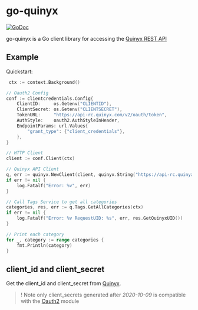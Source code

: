 # go-quinyx
[![GoDoc](https://godoc.org/github.com/mollerdaniel/go-quinyx/quinyx?status.svg)](https://godoc.org/github.com/mollerdaniel/go-quinyx/quinyx)

go-quinyx is a Go client library for accessing the [Quinyx REST API](https://api.quinyx.com/v2/docs/swagger-ui.html) 

## Example

Quickstart:

```go
 ctx := context.Background()

// Oauth2 Config
conf := clientcredentials.Config{
	ClientID:     os.Getenv("CLIENTID"),
	ClientSecret: os.Getenv("CLIENTSECRET"),
	TokenURL:     "https://api-rc.quinyx.com/v2/oauth/token",
	AuthStyle:    oauth2.AuthStyleInHeader,
	EndpointParams: url.Values{
		"grant_type": {"client_credentials"},
	},
}

// HTTP Client
client := conf.Client(ctx)

// Quinyx API Client
q, err := quinyx.NewClient(client, quinyx.String("https://api-rc.quinyx.com"))
if err != nil {
	log.Fatalf("Error: %v", err)
}

// Call Tags Service to get all categories
categories, res, err := q.Tags.GetAllCategories(ctx)
if err != nil {
	log.Fatalf("Error: %v RequestUID: %s", err, res.GetQuinyxUID())
}

// Print each category
for _, category := range categories {
	fmt.Println(category)
}
  ```

## client_id and client_secret
Get the client_id and client_secret from [Quinyx](https://www.quinyx.com).

>! Note only client_secrets generated after *2020-10-09* is compatible with the [Oauth2](https://github.com/golang/oauth2) module